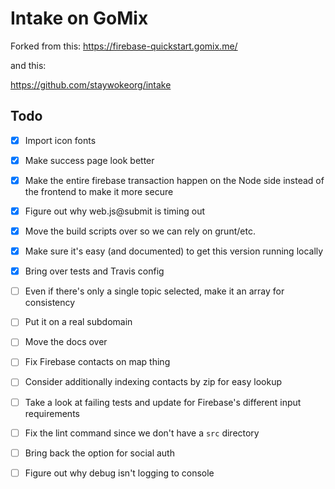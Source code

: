 # Intake on GoMix

Forked from this:
https://firebase-quickstart.gomix.me/

and this:

https://github.com/staywokeorg/intake

## Todo
- [x] Import icon fonts
- [x] Make success page look better
- [x] Make the entire firebase transaction happen on the Node side instead of the frontend to make it more secure
- [x] Figure out why web.js@submit is timing out
- [x] Move the build scripts over so we can rely on grunt/etc.
- [x] Make sure it's easy (and documented) to get this version running locally
- [x] Bring over tests and Travis config

- [ ] Even if there's only a single topic selected, make it an array for consistency

- [ ] Put it on a real subdomain
- [ ] Move the docs over
- [ ] Fix Firebase contacts on map thing
- [ ] Consider additionally indexing contacts by zip for easy lookup
- [ ] Take a look at failing tests and update for Firebase's different input requirements
- [ ] Fix the lint command since we don't have a `src` directory


- [ ] Bring back the option for social auth
- [ ] Figure out why debug isn't logging to console
